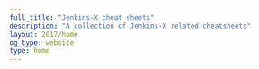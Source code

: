 ```yaml
---
full_title: "Jenkins-X cheat sheets"
description: "A collection of Jenkins-X related cheatsheets"
layout: 2017/home
og_type: website
type: home
---
```

